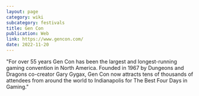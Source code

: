 ```yaml
---
layout: page
category: wiki
subcategory: festivals
title: Gen Con
publication: Web
link: https://www.gencon.com/
date: 2022-11-20
---
```


"For over 55 years Gen Con has been the largest and longest-running gaming convention in North America. Founded in 1967 by Dungeons and Dragons co-creator Gary Gygax, Gen Con now attracts tens of thousands of attendees from around the world to Indianapolis for The Best Four Days in Gaming."
